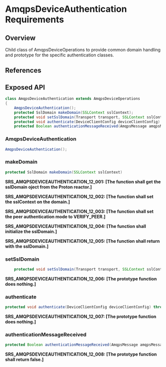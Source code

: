 # AmqpsDeviceAuthentication Requirements

## Overview

Child class of AmqpsDeviceOperations to provide common domain handling and prototype for the specific authentication classes.

## References

## Exposed API


```java
class AmqpsDeviceAuthentication extends AmqpsDeviceOperations
{
    AmqpsDeviceAuthentication();
    protected SslDomain makeDomain(SSLContext sslContext);
    protected void setSslDomain(Transport transport, SSLContext sslContext) {}
    protected void authenticate(DeviceClientConfig deviceClientConfig) throws IOException {}
    protected Boolean authenticationMessageReceived(AmqpsMessage amqpsMessage, UUID authenticationCorrelationId);
```


### AmqpsDeviceAuthentication

```java
AmqpsDeviceAuthentication();
```


### makeDomain

```java
protected SslDomain makeDomain(SSLContext sslContext)
```

**SRS_AMQPSDEVICEAUTHENTICATION_12_001: [**The function shall get the sslDomain oject from the Proton reactor.**]**

**SRS_AMQPSDEVICEAUTHENTICATION_12_002: [**The function shall set the sslContext on the domain.**]**

**SRS_AMQPSDEVICEAUTHENTICATION_12_003: [**The function shall set the peer authentication mode to VERIFY_PEER.**]**

**SRS_AMQPSDEVICEAUTHENTICATION_12_004: [**The function shall initialize the sslDomain.**]**

**SRS_AMQPSDEVICEAUTHENTICATION_12_005: [**The function shall return with the sslDomain.**]**


### setSslDomain

```java
    protected void setSslDomain(Transport transport, SSLContext sslContext) {}
```

**SRS_AMQPSDEVICEAUTHENTICATION_12_006: [**The prototype function does nothing.**]**

### authenticate

```java
protected void authenticate(DeviceClientConfig deviceClientConfig) throws IOException {}
```

**SRS_AMQPSDEVICEAUTHENTICATION_12_007: [**The prototype function does nothing.**]**


### authenticationMessageReceived

```java
protected Boolean authenticationMessageReceived(AmqpsMessage amqpsMessage, UUID authenticationCorrelationId);
```

**SRS_AMQPSDEVICEAUTHENTICATION_12_008: [**The prototype function shall return false.**]**


